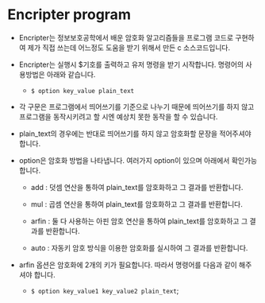 # Encripter program

- Encripter는 정보보호공학에서 배운 암호화 알고리즘들을 프로그램 코드로 구현하여 제가 직접 쓰는데 어느정도 도움을 받기 위해서 만든 c 소스코드입니다.

- Encripter는 실행시 $기호를 출력하고  유저 명령을 받기 시작합니다. 명령어의 사용방법은 아래와 같습니다.
    - ```$ option key_value plain_text```
    
- 각 구문은 프로그램에서 띄어쓰기를 기준으로 나누기 때문에 띄어쓰기를 하지 않고 프로그램을 동작시키려고 할 시엔 예상치 못한 동작을 할 수 있습니다.

- plain_text의 경우에는 반대로 띄어쓰기를 하지 않고 암호화할 문장을 적어주셔야 합니다.

- option은 암호화 방법을 나타냅니다. 여러가지 option이 있으며 아래에서 확인가능합니다.
    - add : 덧셈 연산을 통하여 plain_text를 암호화하고 그 결과를 반환합니다.

    - mul : 곱셈 연산을 통하여 plain_text를 암호화하고 그 결과를 반환합니다.

    - arfin : 둘 다 사용하는 아핀 암호 연산을 통하여 plain_text를 암호화하고 그 결과를 반환합니다.

    - auto : 자동키 암호 방식을 이용한 암호화를 실시하여 그 결과를 반환합니다.

- arfin 옵션은 암호화에 2개의 키가 필요합니다. 따라서 명령어를 다음과 같이 해주셔야 합니다.
    - ```$ option key_value1 key_value2 plain_text```;